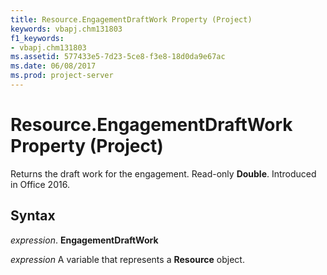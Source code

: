```yaml
---
title: Resource.EngagementDraftWork Property (Project)
keywords: vbapj.chm131803
f1_keywords:
- vbapj.chm131803
ms.assetid: 577433e5-7d23-5ce8-f3e8-18d0da9e67ac
ms.date: 06/08/2017
ms.prod: project-server
---
```



# Resource.EngagementDraftWork Property (Project)

Returns the draft work for the engagement. Read-only  **Double**. Introduced in Office 2016.


## Syntax

 _expression_. **EngagementDraftWork**

 _expression_ A variable that represents a **Resource** object.


